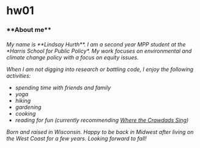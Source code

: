 # hw01

<h3> **About me**

<h6> My name is **Lindsay Hurth**. I am a second year MPP student at the *Harris School for Public Policy*. My work focuses on environmental and climate change policy with a focus on equity issues. 

When I am not digging into research or battling code, I enjoy the following activities: 

* spending time with friends and family
* yoga
* hiking
* gardening
* cooking 
* reading for fun
(currently recommending [*Where the Crawdads Sing*](https://www.amazon.com/Where-Crawdads-Sing-Delia-Owens/dp/0735219095))

Born and raised in Wisconsin. Happy to be back in Midwest after living on the West Coast for a few years. Looking forward to fall!
